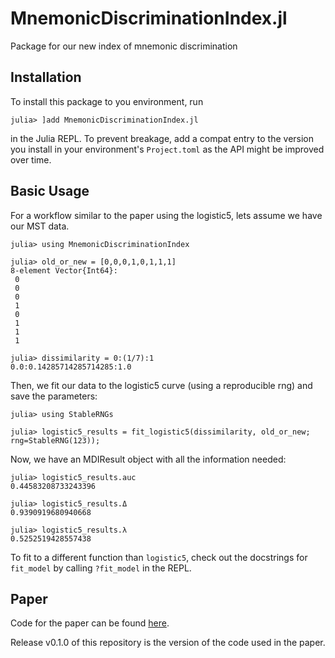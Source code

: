 MnemonicDiscriminationIndex.jl
======
Package for our new index of mnemonic discrimination

Installation
------------
To install this package to you environment, run
```julia-repl
julia> ]add MnemonicDiscriminationIndex.jl
```
in the Julia REPL. To prevent breakage, add a compat entry to the version you install in your environment's `Project.toml` as the API might be improved over time.

Basic Usage
-----------

For a workflow similar to the paper using the logistic5, lets assume we have our MST data.
```julia-repl
julia> using MnemonicDiscriminationIndex

julia> old_or_new = [0,0,0,1,0,1,1,1]
8-element Vector{Int64}:
 0
 0
 0
 1
 0
 1
 1
 1

julia> dissimilarity = 0:(1/7):1
0.0:0.14285714285714285:1.0
```

Then, we fit our data to the logistic5 curve (using a reproducible rng) and save the parameters:
```julia-repl
julia> using StableRNGs

julia> logistic5_results = fit_logistic5(dissimilarity, old_or_new; rng=StableRNG(123));
```

Now, we have an MDIResult object with all the information needed:
```julia-repl
julia> logistic5_results.auc
0.44583208733243396

julia> logistic5_results.Δ
0.9390919680940668

julia> logistic5_results.λ
0.5252519428557438
```

To fit to a different function than `logistic5`, check out the docstrings for `fit_model` by calling `?fit_model` in the REPL.

Paper
-----
Code for the paper can be found [here](https://github.com/cpsylab/New-MD-Measure-Code/).

Release v0.1.0 of this repository is the version of the code used in the paper.
